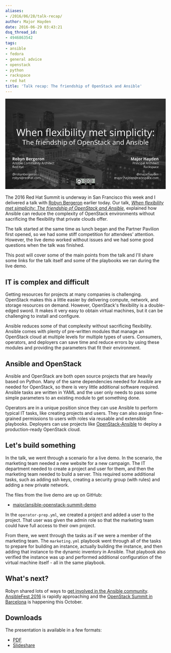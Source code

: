 ```yaml
---
aliases:
- /2016/06/28/talk-recap/
author: Major Hayden
date: 2016-06-29 03:43:21
dsq_thread_id:
- 4946863542
tags:
- ansible
- fedora
- general advice
- openstack
- python
- rackspace
- red hat
title: 'Talk recap: The friendship of OpenStack and Ansible'
---
```


![1]

The 2016 Red Hat Summit is underway in San Francisco this week and I delivered a talk with [Robyn Bergeron][2] earlier today. Our talk, _[When flexibility met simplicity: The friendship of OpenStack and Ansible][3]_, explained how Ansible can reduce the complexity of OpenStack environments without sacrificing the flexibility that private clouds offer.

The talk started at the same time as lunch began and the Partner Pavilion first opened, so we had some stiff competition for attendees' attention. However, the live demo worked without issues and we had some good questions when the talk was finished.

This post will cover some of the main points from the talk and I'll share some links for the talk itself and some of the playbooks we ran during the live demo.

## IT is complex and difficult

Getting resources for projects at many companies is challenging. OpenStack makes this a little easier by delivering compute, network, and storage resources on demand. However, OpenStack's flexibility is a double-edged sword. It makes it very easy to obtain virtual machines, but it can be challenging to install and configure.

Ansible reduces some of that complexity without sacrificing flexibility. Ansible comes with plenty of pre-written modules that manage an OpenStack cloud at multiple levels for multiple types of users. Consumers, operators, and deployers can save time and reduce errors by using these modules and providing the parameters that fit their environment.

## Ansible and OpenStack

Ansible and OpenStack are both open source projects that are heavily based on Python. Many of the same dependencies needed for Ansible are needed for OpenStack, so there is very little additional software required. Ansible tasks are written in YAML and the user only needs to pass some simple parameters to an existing module to get something done.

Operators are in a unique position since they can use Ansible to perform typical IT tasks, like creating projects and users. They can also assign fine-grained permissions to users with roles via reusable and extensible playbooks. Deployers can use projects like [OpenStack-Ansible][4] to deploy a production-ready OpenStack cloud.

## Let's build something

In the talk, we went through a scenario for a live demo. In the scenario, the marketing team needed a new website for a new campaign. The IT department needed to create a project and user for them, and then the marketing team needed to build a server. This required some additional tasks, such as adding ssh keys, creating a security group (with rules) and adding a new private network.

The files from the live demo are up on GitHub:

  * [major/ansible-openstack-summit-demo][5]

In the `operator-prep.yml`, we created a project and added a user to the project. That user was given the admin role so that the marketing team could have full access to their own project.

From there, we went through the tasks as if we were a member of the marketing team. The `marketing.yml` playbook went through all of the tasks to prepare for building an instance, actually building the instance, and then adding that instance to the dynamic inventory in Ansible. That playbook also verified the instance was up and performed additional configuration of the virtual machine itself - all in the same playbook.

## What's next?

Robyn shared lots of ways to [get involved in the Ansible community][6]. [AnsibleFest 2016][7] is rapidly approaching and the [OpenStack Summit in Barcelona][8] is happening this October.

## Downloads

The presentation is available in a few formats:

  * [PDF][9]
  * [Slideshare][11]

 [1]: /wp-content/uploads/2016/06/When-flexibility-met-simplicity-The-friendship-of-OpenStack-and-Ansible-Red-Hat-Summit-2016.png
 [2]: https://twitter.com/robynbergeron
 [3]: https://rh2016.smarteventscloud.com/connect/sessionDetail.ww?SESSION_ID=75675
 [4]: https://github.com/openstack/openstack-ansible
 [5]: https://github.com/major/ansible-openstack-summit-demo
 [6]: https://www.ansible.com/community
 [7]: https://www.ansible.com/ansiblefest
 [8]: https://www.openstack.org/summit/barcelona-2016/
 [9]: http://majorhayden.com/presentations/When%20flexibility%20met%20simplicity-%20The%20friendship%20of%20OpenStack%20and%20Ansible%20-%20Red%20Hat%20Summit%202016.pdf
 [11]: http://www.slideshare.net/MajorHayden/when-flexibility-met-simplicity-the-friendship-of-openstack-and-ansible